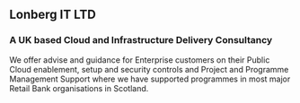 ## Lonberg IT LTD  
### A UK based Cloud and Infrastructure Delivery Consultancy  

We offer advise and guidance for Enterprise customers on their Public Cloud enablement, setup and security controls and Project and Programme Management Support where we have supported programmes in most major Retail Bank organisations in Scotland.  
